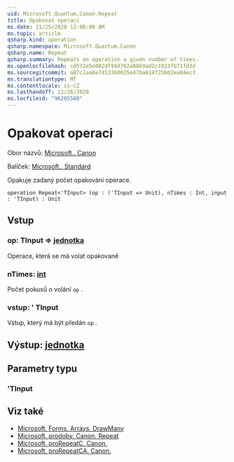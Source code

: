 ```yaml
---
uid: Microsoft.Quantum.Canon.Repeat
title: Opakovat operaci
ms.date: 11/25/2020 12:00:00 AM
ms.topic: article
qsharp.kind: operation
qsharp.namespace: Microsoft.Quantum.Canon
qsharp.name: Repeat
qsharp.summary: Repeats an operation a given number of times.
ms.openlocfilehash: cd572e5e082df94d762a0869ad2c1923fb71fd3d
ms.sourcegitcommit: a87c1aa8e7453360025e47ba614f25b02ea84ec3
ms.translationtype: MT
ms.contentlocale: cs-CZ
ms.lasthandoff: 11/26/2020
ms.locfileid: "96205588"
---
```

# <a name="repeat-operation"></a>Opakovat operaci

Obor názvů: [Microsoft.. Canon](xref:Microsoft.Quantum.Canon)

Balíček: [Microsoft.. Standard](https://nuget.org/packages/Microsoft.Quantum.Standard)


Opakuje zadaný počet opakování operace.

```qsharp
operation Repeat<'TInput> (op : ('TInput => Unit), nTimes : Int, input : 'TInput) : Unit
```


## <a name="input"></a>Vstup

### <a name="op--tinput--unit"></a>op: TInput => [jednotka](xref:microsoft.quantum.lang-ref.unit) 

Operace, která se má volat opakovaně


### <a name="ntimes--int"></a>nTimes: [int](xref:microsoft.quantum.lang-ref.int)

Počet pokusů o volání `op` .


### <a name="input--tinput"></a>vstup: ' TInput

Vstup, který má být předán `op` .



## <a name="output--unit"></a>Výstup: [jednotka](xref:microsoft.quantum.lang-ref.unit)



## <a name="type-parameters"></a>Parametry typu

### <a name="tinput"></a>'TInput



## <a name="see-also"></a>Viz také

- [Microsoft. Forms. Arrays. DrawMany](xref:Microsoft.Quantum.Arrays.DrawMany)
- [Microsoft. prodoby. Canon. Repeat](xref:Microsoft.Quantum.Canon.RepeatA)
- [Microsoft. proRepeatC. Canon.](xref:Microsoft.Quantum.Canon.RepeatC)
- [Microsoft. proRepeatCA. Canon.](xref:Microsoft.Quantum.Canon.RepeatCA)